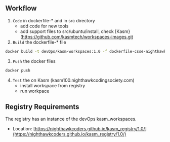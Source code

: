## Workflow
1. `Code` in dockerfile-* and in src directory
    - add code for new tools
    - add support files to src/ubuntu/install, check [Kasm}(https://github.com/kasmtech/workspaces-images.git
2. `Build` the dockerfile-* file
```bash
docker build -t devOps/kasm-workspaces:1.0 -f dockerfile-csse-nighthawk-ubuntu-jammy-desktop
```
3. `Push` the docker files
```bash
docker push
```
4. `Test` the on Kasm (kasm100.nighthawkcodingsociety.com)
    - install workspace from registry
    - run workpace

## Registry Requirements 
The registry has an instance of the devOps kasm_workspaces.
- Location: [https://nighthawkcoders.github.io/kasm_registry/1.0/](https://nighthawkcoders.github.io/kasm_registry/1.0/)
